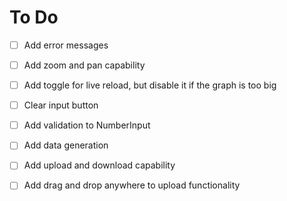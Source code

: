 # To Do
- [ ] Add error messages
- [ ] Add zoom and pan capability
- [ ] Add toggle for live reload, but disable it if the graph is too big
- [ ] Clear input button

- [ ] Add validation to NumberInput
- [ ] Add data generation
- [ ] Add upload and download capability
- [ ] Add drag and drop anywhere to upload functionality